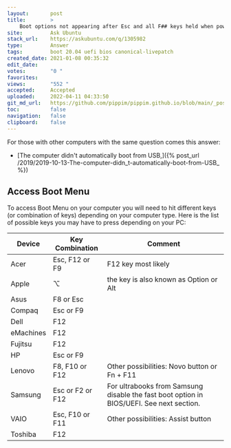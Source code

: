 ```yaml
---
layout:       post
title:        >
    Boot options not appearing after Esc and all F## keys held when powering up laptop
site:         Ask Ubuntu
stack_url:    https://askubuntu.com/q/1305982
type:         Answer
tags:         boot 20.04 uefi bios canonical-livepatch
created_date: 2021-01-08 00:35:32
edit_date:    
votes:        "0 "
favorites:    
views:        "552 "
accepted:     Accepted
uploaded:     2022-04-11 04:33:50
git_md_url:   https://github.com/pippim/pippim.github.io/blob/main/_posts/2021/2021-01-08-Boot-options-not-appearing-after-Esc-and-all-F__-keys-held-when-powering-up-laptop.md
toc:          false
navigation:   false
clipboard:    false
---
```


For those with other computers with the same question comes this answer:

- [The computer didn't automatically boot from USB,]({% post_url /2019/2019-10-13-The-computer-didn_t-automatically-boot-from-USB_ %})

## Access Boot Menu

To access Boot Menu on your computer you will need to hit different keys (or combination of keys) depending on your computer type. Here is the list of possible keys you may have to press depending on your PC:

| Device     |  Key Combination   | Comment |
| ---------- | ------------------ |-------- |
| Acer       | Esc, F12 or F9     | F12 key most likely |
| Apple      | ⌥                           | the key is also known as Option or Alt |
| Asus       | F8 or Esc          | |
| Compaq     | Esc or F9          | |
| Dell       | F12                | |
| eMachines  | F12                | |
| Fujitsu    | F12                | |
| HP         | Esc or F9          | |
| Lenovo     | F8, F10 or F12     | Other possibilities: Novo button or Fn + F11 |
| Samsung    | Esc or F2 or F12   | For ultrabooks from Samsung disable the fast boot option in BIOS/UEFI. See next section. |
| VAIO       | Esc, F10 or F11    | Other possibilities: Assist button |
| Toshiba    | F12                | |

